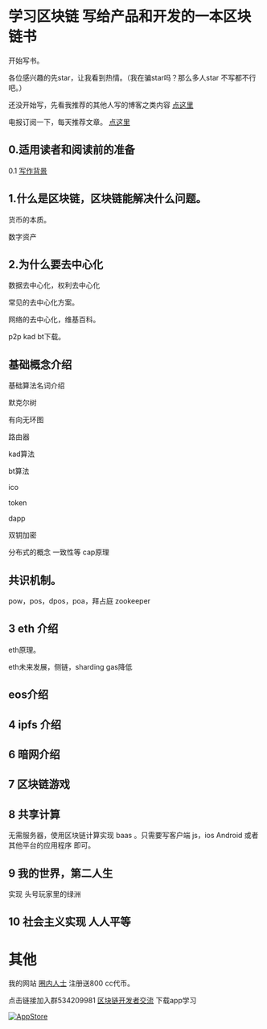 # 学习区块链 写给产品和开发的一本区块链书

开始写书。

各位感兴趣的先star，让我看到热情。（我在骗star吗？那么多人star 不写都不行吧。）

还没开始写，先看我推荐的其他人写的博客之类内容 
[点这里](./recom.md)

电报订阅一下，每天推荐文章。 [点这里](https://t.me/quannei)


## 0.适用读者和阅读前的准备

0.1 [写作背景](./01.md)

## 1.什么是区块链，区块链能解决什么问题。

货币的本质。
 
数字资产
 
## 2.为什么要去中心化

数据去中心化，权利去中心化

常见的去中心化方案。

网络的去中心化，维基百科。

p2p kad bt下载。

## 基础概念介绍

基础算法名词介绍

默克尔树

有向无环图

路由器

kad算法

bt算法

ico

token

dapp

双钥加密


分布式的概念 一致性等 cap原理


##  共识机制。

pow，pos，dpos，poa，拜占庭  zookeeper

## 3 eth 介绍

eth原理。

eth未来发展，侧链，sharding gas降低


## eos介绍

## 4 ipfs 介绍



## 6 暗网介绍

## 7 区块链游戏

## 8 共享计算

无需服务器，使用区块链计算实现 baas 。只需要写客户端 js，ios Android 或者其他平台的应用程序 即可。

## 9 我的世界，第二人生
实现 头号玩家里的绿洲

## 10 社会主义实现 人人平等



# 其他

我的网站 [圈内人士](http://100000p.com/) 注册送800 cc代币。

点击链接加入群534209981 [区块链开发者交流](https://jq.qq.com/?_wv=1027&k=5T4XPec)
下载app学习



[![AppStore](http://p00001.oss-cn-hongkong.aliyuncs.com/badge-download-on-the-app-store-cn.svg)](https://itunes.apple.com/cn/app/id1348577356)

